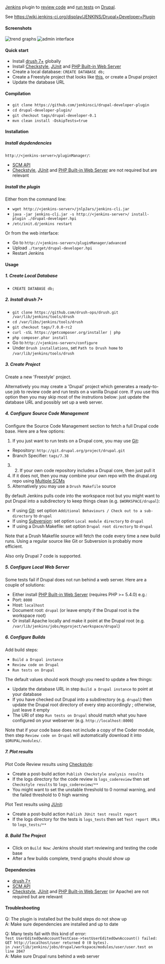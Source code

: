 [Jenkins](https://jenkins-ci.org/) plugin to [review code](https://www.drupal.org/project/coder) and [run tests](https://www.drupal.org/simpletest) on [Drupal](https://www.drupal.org/).

See https://wiki.jenkins-ci.org/display/JENKINS/Drupal+Developer+Plugin

#### Screenshots

![trend graphs](https://raw.github.com/jenkinsci/drupal-developer-plugin/master/img/trends.png)
![admin interface](https://raw.github.com/jenkinsci/drupal-developer-plugin/master/img/admin.png)

#### Quick start

 * Install [drush 7+](http://docs.drush.org/en/master/install/) globally
 * Install [Checkstyle](https://wiki.jenkins-ci.org/display/JENKINS/Checkstyle+Plugin), [JUnit](https://wiki.jenkins-ci.org/display/JENKINS/JUnit+Plugin) and [PHP Built-in Web Server](https://wiki.jenkins-ci.org/display/JENKINS/PHP+Built-in+Web+Server+Plugin)
 * Create a local database: `CREATE DATABASE db;`
 * Create a Freestyle project that looks like [this](https://github.com/jenkinsci/drupal-developer-plugin/blob/master/img/config.png), or create a Drupal project
 * Update the database URL

#### Compilation

 * `git clone https://github.com/jenkinsci/drupal-developer-plugin`
 * `cd drupal-developer-plugin/`
 * `git checkout tags/drupal-developer-0.1`
 * `mvn clean install -DskipTests=true`

#### Installation

##### Install depdendencies

`http://<jenkins-server>/pluginManager/`:
 * [SCM API](https://wiki.jenkins-ci.org/display/JENKINS/SCM+API+Plugin)
 * [Checkstyle](https://wiki.jenkins-ci.org/display/JENKINS/Checkstyle+Plugin), [JUnit](https://wiki.jenkins-ci.org/display/JENKINS/JUnit+Plugin) and [PHP Built-in Web Server](https://wiki.jenkins-ci.org/display/JENKINS/PHP+Built-in+Web+Server+Plugin) are not required but are relevant

##### Install the plugin

Either from the command line:
 * `wget http://<jenkins-server>/jnlpJars/jenkins-cli.jar`
 * `java -jar jenkins-cli.jar -s http://<jenkins-server>/ install-plugin ./drupal-developer.hpi`
 * `/etc/init.d/jenkins restart`

Or from the web interface:
 * Go to `http://<jenkins-server>/pluginManager/advanced`
 * Upload `./target/drupal-developer.hpi`
 * Restart Jenkins

#### Usage

##### 1. Create Local Database

 * `CREATE DATABASE db;`

##### 2. Install drush 7+

 * `git clone https://github.com/drush-ops/drush.git /var/lib/jenkins/tools/drush`
 * `cd /var/libs/jenkins/tools/drush`
 * `git checkout tags/7.0.0-rc2`
 * `curl -sSL https://getcomposer.org/installer | php`
 * `php composer.phar install`
 * Go to `http://<jenkins-server>/configure`
 * Under `Drush installations`, set `Path to Drush home` to `/var/lib/jenkins/tools/drush`

##### 3. Create Project

Create a new 'Freestyle' project.

Alternatively you may create a 'Drupal' project which generates a ready-to-use job to review code and run tests on a vanilla Drupal core. If you use this option then you may skip most of the instrutions below: just update the database URL and possibly set up a web server.

##### 4. Configure Source Code Management

Configure the Source Code Management section to fetch a full Drupal code base. Here are a few options:
1. If you just want to run tests on a Drupal core, you may use [Git](https://wiki.jenkins-ci.org/display/JENKINS/Git+Plugin):
 * Repository: `http://git.drupal.org/project/drupal.git`
 * Branch Specifier: `tags/7.38`
3. 2. If your own code repository includes a Drupal core, then just pull it
4. If it does not, then you may combine your own repo with the drupal.org repo using [Multiple SCMs](https://wiki.jenkins-ci.org/display/JENKINS/Multiple+SCMs+Plugin)
5. Alternatively you may use a `Drush Makefile` source

By default Jenkins pulls code into the workspace root but you might want to put Drupal into a subdirectory to keep things clean (e.g. `$WORKSPACE/drupal`):
 * If using [Git](https://wiki.jenkins-ci.org/display/JENKINS/Git+Plugin): set option `Additional Behaviours / Check out to a sub-directory` to `drupal`
 * If using [Subversion](https://wiki.jenkins-ci.org/display/JENKINS/Subversion+Plugin): set option `Local module directory` to `drupal`
 * If using a Drush Makefile: set option `Drupal root directory` to `drupal`

Note that a Drush Makefile source will fetch the code every time a new build runs. Using a regular source like Git or Subversion is probably more efficient.

Also only Drupal 7 code is supported.

##### 5. Configure Local Web Server

Some tests fail if Drupal does not run behind a web server. Here are a couple of solutions:
 * Either install [PHP Built-in Web Server](https://wiki.jenkins-ci.org/display/JENKINS/PHP+Built-in+Web+Server+Plugin) (requires PHP >= 5.4.0) e.g.:
  * Port: `8000`
  * Host: `localhost`
  * Document root: `drupal` (or leave empty if the Drupal root is the workspace root)
 * Or install Apache locally and make it point at the Drupal root (e.g. `/var/lib/jenkins/jobs/myproject/workspace/drupal`)

##### 6. Configure Builds

Add build steps:
 * `Build a Drupal instance`
 * `Review code on Drupal`
 * `Run tests on Drupal`

The default values should work though you need to update a few things:
 * Update the database URL in step `Build a Drupal instance` to point at your database
 * If you have checked out Drupal into a subdirectory (e.g. `drupal`) then update the Drupal root directory of every step accordingly ; otherwise, just leave it empty
 * The URI of step `Run tests on Drupal` should match what you have configured on your webserver (e.g. `http://localhost:8000`)

Note that if your code base does not include a copy of the Coder module, then step `Review code on Drupal` will automatically download it into `$DRUPAL/modules/`.

##### 7. Plot results

Plot Code Review results using [Checkstyle](https://wiki.jenkins-ci.org/display/JENKINS/Checkstyle+Plugin):
 * Create a post-build action `Publish Checkstyle analysis results`
 * If the logs directory for the code review is `logs_codereview` then set `Checkstyle results` to `logs_codereview/**`
 * You might want to set the unstable threshold to 0 normal warning, and the failed threshold to 0 high warning

Plot Test results using [JUnit](https://wiki.jenkins-ci.org/display/JENKINS/JUnit+Plugin):
 * Create a post-build action `Publish JUnit test result report`
 * If the logs directory for the tests is `logs_tests` then set `Test report XMLs` to `logs_tests/**`

##### 8. Build The Project

 * Click on `Build Now`: Jenkins should start reviewing and testing the code base
 * After a few builds complete, trend graphs should show up

#### Dependencies

 * [drush 7+](http://www.drush.org/en/master/install/)
 * [SCM API](https://wiki.jenkins-ci.org/display/JENKINS/SCM+API+Plugin)
 * [Checkstyle](https://wiki.jenkins-ci.org/display/JENKINS/Checkstyle+Plugin), [JUnit](https://wiki.jenkins-ci.org/display/JENKINS/JUnit+Plugin) and [PHP Built-in Web Server](https://wiki.jenkins-ci.org/display/JENKINS/PHP+Built-in+Web+Server+Plugin) (or Apache) are not required but are relevant

#### Troubleshooting

Q: The plugin is installed but the build steps do not show up  
A: Make sure dependencies are installed and up to date

Q: Many tests fail with this kind of error:  
   `Test UserEditedOwnAccountTestCase->testUserEditedOwnAccount() failed:`  
   `GET http://localhost/user returned 0 (0 bytes).`  
   `in /var/lib/jenkins/jobs/drupal/workspace/modules/user/user.test on line 2047`  
A: Make sure Drupal runs behind a web server
